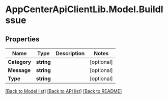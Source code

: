# AppCenterApiClientLib.Model.BuildIssue
## Properties

Name | Type | Description | Notes
------------ | ------------- | ------------- | -------------
**Category** | **string** |  | [optional] 
**Message** | **string** |  | [optional] 
**Type** | **string** |  | [optional] 

[[Back to Model list]](../README.md#documentation-for-models) [[Back to API list]](../README.md#documentation-for-api-endpoints) [[Back to README]](../README.md)

